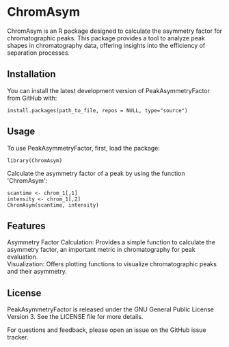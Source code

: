 # ChromAsym
ChromAsym is an R package designed to calculate the asymmetry factor for chromatographic peaks. This package provides a tool to analyze peak shapes in chromatography data, offering insights into the efficiency of separation processes.

## Installation

You can install the latest development version of PeakAsymmetryFactor from GitHub with:

    install.packages(path_to_file, repos = NULL, type="source")

## Usage

To use PeakAsymmetryFactor, first, load the package:

    library(ChromAsym)

Calculate the asymmetry factor of a peak by using the function 'ChromAsym':
    
    scantime <- chrom_1[,1]
    intensity <- chrom_1[,2]
    ChromAsym(scantime, intensity)

## Features
   Asymmetry Factor Calculation: Provides a simple function to calculate the asymmetry factor, an important metric in chromatography for peak evaluation.    
   Visualization: Offers plotting functions to visualize chromatographic peaks and their asymmetry.

## License

PeakAsymmetryFactor is released under the GNU General Public License Version 3. See the LICENSE file for more details.

For questions and feedback, please open an issue on the GitHub issue tracker.
